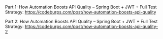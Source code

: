 Part 1: How Automation Boosts API Quality – Spring Boot + JWT + Full Test Strategy: https://codeburps.com/post/how-automation-boosts-api-quality

Part 2: How Automation Boosts API Quality – Spring Boot + JWT + Full Test Strategy: https://codeburps.com/post/how-automation-boosts-api-quality-2
